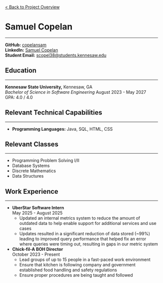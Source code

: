 [< Back to Project Overview](../../README.md)

# Samuel Copelan
 
***

**GitHub:** [copelansam](https://github.com/copelansam) <br>
**LinkedIn:**  [Samuel Copelan](https://www.linkedin.com/in/samuel-copelan-9994a7222/)<br>
**Student Email:** scopel38@students.kennesaw.edu


## Education
***
**Kennesaw State University,** Kennesaw, GA <br>
*Bachelor of Science in Software Engineering* August 2023 - May 2027 <br>
GPA: 4.0 / 4.0


## Relevant Technical Capabilities
***
- **Programming Languages:** Java, SQL, HTML, CSS


## Relevant Classes
***
 - Programming Problem Solving I/II
 - Database Systems
 - Discrete Mathematics
 - Data Structures


## Work Experience
 ***
- **UberStar Software Intern**
<br>May 2025 - August 2025
    - Updated an internal metrics system to reduce the amount of outdated data to help enable support for additional services and use cases
    - Updates resulted in a significant reduction of data stored (~99%) leading to improved query performance that helped fix an error where queries were timing out, resulting in gaps in our metric system
- **Chick-fil-A BOH Director**
<br> October 2023 - Present
  - Lead groups of up to 15 people in a fast-paced work environment
  - Ensure that kitchen is following company and government established food handling and safety regulations
  - Ensure proper procedures are being taught and followed